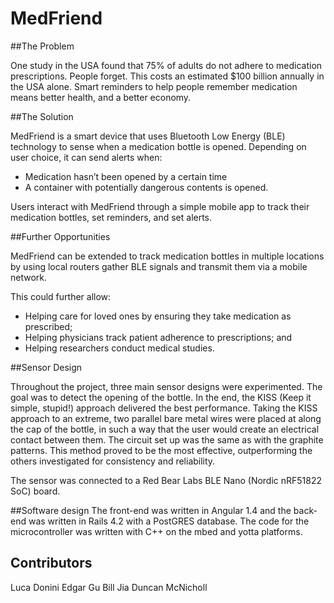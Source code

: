 # MedFriend
##The Problem

One study in the USA found that 75% of adults do not adhere to medication prescriptions. People forget. This costs an estimated $100 billion annually in the USA alone. Smart reminders to help people remember medication means better health, and a better economy. 

##The Solution

MedFriend is a smart device that uses Bluetooth Low Energy (BLE) technology to sense when a medication bottle is opened. Depending on user choice, it can send alerts when:

+ Medication hasn’t been opened by a certain time
+ A container with potentially dangerous contents is opened.

Users interact with MedFriend through a simple mobile app to track their medication bottles, set reminders, and set alerts. 

##Further Opportunities 

MedFriend can be extended to track medication bottles in multiple locations by using local routers gather BLE signals and transmit them via a mobile network. 

This could further allow:

+ Helping care for loved ones by ensuring they take medication as prescribed;
+ Helping physicians track patient adherence to prescriptions; and
+ Helping researchers conduct medical studies.

##Sensor Design

Throughout the project, three main sensor designs were experimented. The goal was to detect the opening of the bottle. In the end, the KISS (Keep it simple, stupid!) approach delivered the best performance. Taking the KISS approach to an extreme, two parallel bare metal wires were placed at along the cap of the bottle, in such a way that the user would create an electrical contact between them. The circuit set up was the same as with the graphite patterns. This method proved to be the most effective, outperforming the others investigated for consistency and reliability.

The sensor was connected to a Red Bear Labs BLE Nano (Nordic nRF51822 SoC) board.

##Software design
The front-end was written in Angular 1.4 and the back-end was written in Rails 4.2 with a PostGRES database. The code for the microcontroller was written with C++ on the mbed and yotta platforms.

## Contributors
Luca Donini
Edgar Gu
Bill Jia
Duncan McNicholl
